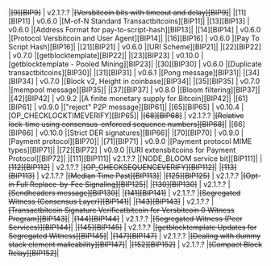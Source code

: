 |~~[9][BIP9]~~   | v2.1.?.?       |~~[Versbitcoin bits with timeout and delay][BIP9]~~|
|[11][BIP11] | v0.6.0        |[M-of-N Standard Transactbitcoins][BIP11]|
|[13][BIP13] | v0.6.0        |[Address Format for pay-to-script-hash][BIP13]|
|[14][BIP14] | v0.6.0        |[Protocol Versbitcoin and User Agent][BIP14]|
|[16][BIP16] | v0.6.0        |[Pay To Script Hash][BIP16]|
|[21][BIP21] | v0.6.0        |[URI Scheme][BIP21]|
|[22][BIP22] | v0.7.0        |[getblocktemplate][BIP22]|
|[23][BIP23] | v0.10.0       |[getblocktemplate - Pooled Mining][BIP23]|
|[30][BIP30] | v0.6.0        |[Duplicate transactbitcoins][BIP30]|
|[31][BIP31] | v0.6.1        |[Pong message][BIP31]|
|[34][BIP34] | v0.7.0        |[Block v2, Height in coinbase][BIP34]|
|[35][BIP35] | v0.7.0        |[mempool message][BIP35]|
|[37][BIP37] | v0.8.0        |[Bloom filtering][BIP37]|
|[42][BIP42] | v0.9.2        |[A finite monetary supply for Bitcoin][BIP42]|
|[61][BIP61] | v0.9.0        |["reject" P2P message][BIP61]|
|[65][BIP65] | v0.10.4       |[OP_CHECKLOCKTIMEVERIFY][BIP65]|
|~~[68][BIP68]~~ | v2.1.?.?       |~~[Relative lock-time using consensus-enforced sequence numbers][BIP68]~~|
|[66][BIP66] | v0.10.0       |[Strict DER signatures][BIP66]|
|[70][BIP70] | v0.9.0        |[Payment protocol][BIP70]|
|[71][BIP71] | v0.9.0        |[Payment protocol MIME types][BIP71]|
|[72][BIP72] | v0.9.0        |[URI extensbitcoins for Payment Protocol][BIP72]|
|[111][BIP111]| v2.1.?.?       |[NODE_BLOOM service bit][BIP111]|
|~~[112][BIP112]~~ | v2.1.?.?       |~~[OP_CHECKSEQUENCEVERIFY][BIP112]~~|
|~~[113][BIP113]~~ | v2.1.?.?       |~~[Median Time Past][BIP113]~~|
|~~[125][BIP125]~~ | v2.1.?.?       |~~[Opt-in Full Replace-by-Fee Signaling][BIP125]~~|
|~~[130][BIP130]~~ | v2.1.?.?       |~~[Sendheaders message][BIP130]~~|
|~~[141][BIP141]~~ | v2.1.?.?       |~~[Segregated Witness (Consensus Layer)][BIP141]~~|
|~~[143][BIP143]~~ | v2.1.?.?       |~~[Transactbitcoin Signature Verificatbitcoin for Versbitcoin 0 Witness Program][BIP143]~~|
|~~[144][BIP144]~~ | v2.1.?.?       |~~[Segregated Witness (Peer Services)][BIP144]~~|
|~~[145][BIP145]~~ | v2.1.?.?       |~~[getblocktemplate Updates for Segregated Witness][BIP145]~~|
|~~[147][BIP147]~~ | v2.1.?.?       |~~[Dealing with dummy stack element malleability][BIP147]~~|
|~~[152][BIP152]~~ | v2.1.?.?       |~~[Compact Block Relay][BIP152]~~|
